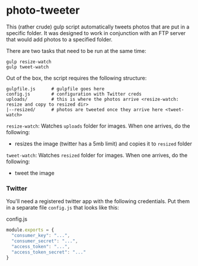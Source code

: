 # photo-tweeter

This (rather crude) gulp script automatically tweets photos that are put in a specific folder.
It was designed to work in conjunction with an FTP server that would add photos to a specified folder.

There are two tasks that need to be run at the same time:

```shell
gulp resize-watch
gulp tweet-watch
```

Out of the box, the script requires the following structure:

```shell
gulpfile.js      # gulpfile goes here
config.js        # configuration with Twitter creds
uploads/         # this is where the photos arrive <resize-watch: resize and copy to resized dir>
|--resized/      # photos are tweeted once they arrive here <tweet-watch>
```

`resize-watch`:
Watches `uploads` folder for images. When one arrives, do the following:
 - resizes the image (twitter has a 5mb limit) and copies it to `resized` folder

`tweet-watch`:
Watches `resized` folder for images. When one arrives, do the following:
 - tweet the image

 ### Twitter

 You'll need a registered twitter app with the following credentials. Put them in a separate file `config.js` that looks like this:

config.js
 ```javascript
 module.exports = {
   "consumer_key": "...",
   "consumer_secret": "...",
   "access_token": "...",
   "access_token_secret": "..."
 }
 ```
